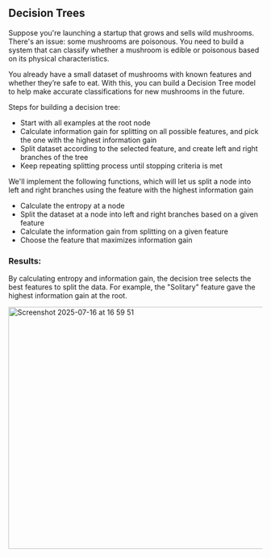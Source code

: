 ## Decision Trees

Suppose you're launching a startup that grows and sells wild mushrooms.
There's an issue: some mushrooms are poisonous. You need to build a system that can classify whether a mushroom is edible or poisonous based on its physical characteristics.

You already have a small dataset of mushrooms with known features and whether they’re safe to eat. With this, you can build a Decision Tree model to help make accurate classifications for new mushrooms in the future.

Steps for building a decision tree:
 - Start with all examples at the root node
 - Calculate information gain for splitting on all possible features, and pick the one with the highest information gain
 - Split dataset according to the selected feature, and create left and right branches of the tree
 - Keep repeating splitting process until stopping criteria is met

We'll implement the following functions, which will let us split a node into left and right branches using the feature with the highest information gain

 - Calculate the entropy at a node
 - Split the dataset at a node into left and right branches based on a given feature
 - Calculate the information gain from splitting on a given feature
 - Choose the feature that maximizes information gain

### Results:

By calculating entropy and information gain, the decision tree selects the best features to split the data. For example, the "Solitary" feature gave the highest information gain at the root.

<img width="958" height="479" alt="Screenshot 2025-07-16 at 16 59 51" src="https://github.com/user-attachments/assets/7af7d05e-7bf5-4543-94ef-1210292bb8a5" />

